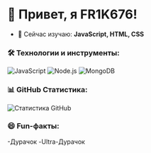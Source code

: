 # 👋 Привет, я FR1K676!
- 🌱 Сейчас изучаю: **JavaScript, HTML, CSS**
### 🛠 Технологии и инструменты:
![JavaScript](https://img.shields.io/badge/-JavaScript-333?style=flat&logo=javascript)
![Node.js](https://img.shields.io/badge/-Node.js-333?style=flat&logo=node.js)
![MongoDB](https://img.shields.io/badge/-MongoDB-333?style=flat&logo=mongodb)
### 📊 GitHub Статистика:
![Статистика GitHub](https://github-readme-stats.vercel.app/api?username=FR1K676&show_icons=true&theme=radical)
### 😄 Fun-факты:
-Дурачок
-Ultra-Дурачок
